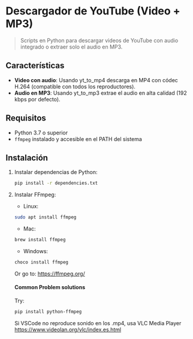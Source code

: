 # Descargador de YouTube (Video + MP3)

> Scripts en Python para descargar videos de YouTube con audio integrado o extraer solo el audio en MP3.

## Características
- **Video con audio**: Usando yt_to_mp4 descarga en MP4 con códec H.264 (compatible con todos los reproductores).
- **Audio en MP3**: Usando yt_to_mp3 extrae el audio en alta calidad (192 kbps por defecto).

## Requisitos
- Python 3.7 o superior
- `ffmpeg` instalado y accesible en el PATH del sistema

## Instalación
1. Instalar dependencias de Python:
   ```bash
   pip install -r dependencies.txt
2. Instalar FFmpeg: 

   - Linux:  
   ```bash
   sudo apt install ffmpeg 
   ```

   - Mac:  
   ```bash
   brew install ffmpeg 
   ```
   
   - Windows: 
   ```bash
   choco install ffmpeg
   ```

      Or go to: https://ffmpeg.org/ 
   

   #### Common Problem solutions

   Try: 
    ```bash 
    pip install python-ffmpeg
    ```

    Si VSCode no reproduce sonido en los .mp4, usa VLC Media Player https://www.videolan.org/vlc/index.es.html 
 